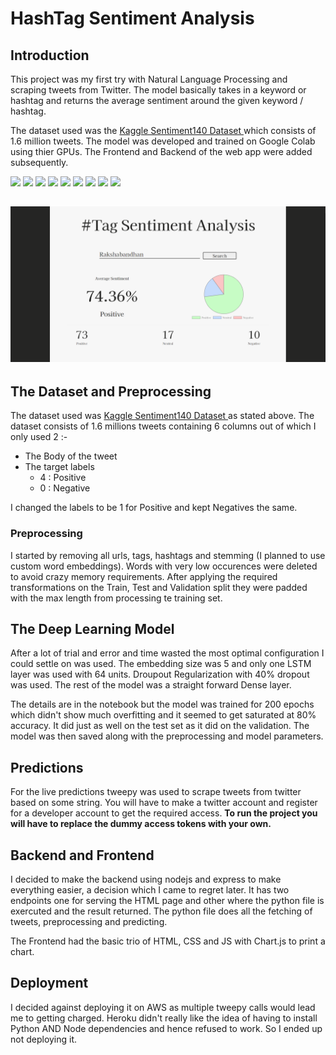 # HashTag Sentiment Analysis
## Introduction
This project was my first try with Natural Language Processing and scraping tweets from Twitter. The model basically takes in a keyword or hashtag and returns the average sentiment around the given keyword / hashtag.

The dataset used was the [Kaggle Sentiment140 Dataset ](https://www.kaggle.com/kazanova/sentiment140) which consists of 1.6 million tweets. The model was developed and trained on Google Colab using thier GPUs. The Frontend and Backend of the web app were added subsequently.

![](https://img.shields.io/badge/python-3.8.11-brightgreen)
![](https://img.shields.io/badge/tensorflow-2.3.0-yellowgreen)
![](https://img.shields.io/badge/numpy-1.19.5-orange)
![](https://img.shields.io/badge/tweepy-3.10.0-lightgrey)
![](https://img.shields.io/badge/nltk-3.6.2-blue)
![](https://img.shields.io/badge/node-14.16.0-brightgreen)
![](https://img.shields.io/badge/npm-6.14.11-yellow)
![](https://img.shields.io/badge/express-4.17.1-red)
![](https://img.shields.io/badge/python--shell-3.0.0-orange)


![](images/2.png)
---

## The Dataset and Preprocessing
The dataset used was [Kaggle Sentiment140 Dataset ](https://www.kaggle.com/kazanova/sentiment140) as stated above. The dataset consists of 1.6 millions tweets containing 6 columns out of which I only used 2 :-
* The Body of the tweet 
* The target labels 
    * 4 : Positive 
    * 0 : Negative

I changed the labels to be 1 for Positive and kept Negatives the same.
### Preprocessing
I started by removing all urls, tags, hashtags and stemming (I planned to use custom word embeddings). Words with very low occurences were deleted to avoid crazy memory requirements. After applying the required transformations on the Train, Test and Validation split they were padded with the max length from processing te training set.


## The Deep Learning Model
After a lot of trial and error and time wasted the most optimal configuration I could settle on was used. The embedding size was 5 and only one LSTM layer was used with 64 units. Droupout Regularization with 40% dropout was used. The rest of the model was a straight forward Dense layer.

The details are in the notebook but the model was trained for 200 epochs which didn't show much overfitting and it seemed to get saturated at 80% accuracy. It did just as well on the test set as it did on the validation. The model was then saved along with the preprocessing and model parameters.


## Predictions
For the live predictions tweepy was used to scrape tweets from twitter based on some string. You will have to make a twitter account and register for a developer account to get the required access. **To run the project you will have to replace the dummy access tokens with your own.**


## Backend and Frontend
I decided to make the backend using nodejs and express to make everything easier, a decision which I came to regret later. It has two endpoints one for serving the HTML page and other where the python file is exercuted and the result returned. The python file does all the fetching of tweets, preprocessing and predicting.

The Frontend had the basic trio of HTML, CSS and JS with Chart.js to print a chart.


## Deployment
I decided against deploying it on AWS as multiple tweepy calls would lead me to getting charged. Heroku didn't really like the idea of having to install Python AND Node dependencies and hence refused to work. So I ended up not deploying it.
